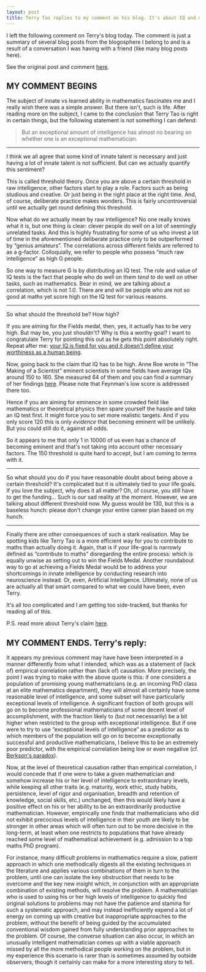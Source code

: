```yaml
---
layout: post
title: Terry Tao replies to my comment on his blog. It's about IQ and mathematical ability
---
```


I left the following comment on Terry's blog today. The comment is just a
summary of several blog posts from the blogosphere I belong to and is a result
of a conversation I was having with a friend (like many blog posts here).

See the original post and comment [here][post].

## MY COMMENT BEGINS

The subject of innate vs learned ability in mathematics fascinates me and I
really wish there was a simple answer. But there isn't, such is life. After
reading more on the subject, I came to the conclusion that Terry Tao is right
in certain things, but the following statement is not something I can defend:

> But an exceptional amount of intelligence has almost no bearing on whether
> one is an exceptional mathematician.

----

I think we all agree that some kind of innate talent is necessary and just
having a lot of innate talent is not sufficient. But can we actually quantify
this sentiment?

This is called threshold theory. Once you are above a certain threshold in raw
intelligence, other factors start to play a role. Factors such as being
studious and creative. Or just being in the right place at the right time. And,
of course, deliberate practice makes wonders. This is fairly uncontroversial
until we actually get round defining this threshold.

Now what do we actually mean by raw intelligence? No one really knows what it
is, but one thing is clear: clever people do well on a lot of seemingly
unrelated tasks. And this is highly frustrating for some of us who invest a lot
of time in the aforementioned deliberate practice only to be outperformed by
“genius amateurs”. The correlations across different fields are referred to as
a g-factor. Colloquially, we refer to people who possess “much raw
intelligence” as high G people.

So one way to measure G is by distributing an IQ test. The role and value of IQ
tests is the fact that people who do well on them *tend to* do well on other
tasks, such as mathematics. Bear in mind, we are talking about a correlation,
which is not *1.0*. There are and will be people who are not so good at maths
yet score high on the IQ test for various reasons.

----

So what should the threshold be? How high?

If you are aiming for the Fields medal, then, yes, it actually has to be very
high. But may be, you just shouldn't? Why is this a worthy goal? I want to
congratulate Terry for pointing this out as he gets this point absolutely
right. Repeat after me: [your IQ is fixed for you and it doesn't define your
worthiness as a human being][scott].

Now, going back to the claim that IQ has to be high. Anne Roe wrote in “The
Making of a Scientist” eminent scientists in some fields have average IQs
around 150 to 160. She measured 64 of them and you can find a summary of her
findings [here][IQ]. Please note that Feynman's low score is addressed there
too.

Hence if you are aiming for eminence in some crowded field like mathematics or
theoretical physics then spare yourself the hassle and take an IQ test first.
It might force you to set more realistic targets. And if you only score 120
this is only *evidence* that becoming eminent will be unlikely. But you could
still do it, against all odds.

So it appears to me that only 1 in 10000 of us even has a chance of becoming
eminent and that's not taking into account other necessary factors. The 150
threshold is quite hard to accept, but I am coming to terms with it.

-----

So what should you do if you have reasonable doubt about being above a certain
threshold? It's complicated but it is ultimately tied to your life goals. If
you love the subject, why does it all matter? Oh, of course, you still have to
get the funding… Such is our sad reality at the moment. However, we are talking
about different threshold now. My guess would be 130, but this is a baseless
hunch: please don't change your entire career plan based on my hunch.

-----

Finally there are other consequences of such a stark realisation. May be
spotting kids like Terry Tao is a more efficient way for you to contribute to
maths than actually doing it. Again, that is if your life-goal is narrowly
defined as “contribute to maths” disregarding the entire process: which is
equally unwise as setting out to win the Fields Medal. Another roundabout way
to go at achieving a Fields Medal would be to address your shortcomings in
innate intelligence by conducting research into neuroscience instead. Or, even,
Artificial Intelligence. Ultimately, none of us are actually all that smart
compared to what we could have been, even Terry.

It's all too complicated and I am getting too side-tracked, but thanks for
reading all of this.

P.S. read more about Terry's claim [here][LW].

## MY COMMENT ENDS. Terry's reply:

It appears my previous comment may have have been interpreted in a manner
differently from what I intended, which was as a statement of (lack of)
empirical correlation rather than (lack of) causation. More precisely, the
point I was trying to make with the above quote is this: if one considers a
population of promising young mathematicians (e.g. an incoming PhD class at an
elite mathematics department), they will almost all certainly have some
reasonable level of intelligence, and some subset will have particularly
exceptional levels of intelligence. A significant fraction of both groups will
go on to become professional mathematicians of some decent level of
accomplishment, with the fraction likely to (but not necessarily) be a bit
higher when restricted to the group with exceptional intelligence. But if one
were to try to use “exceptional levels of intelligence” as a predictor as to
which members of the population will go on to become exceptionally successful
and productive mathematicians, I believe this to be an extremely poor
predictor, with the empirical correlation being low or even negative (cf.
[Berkson's paradox][wiki]).

Now, at the level of theoretical causation rather than empirical correlation, I
would concede that if one were to take a given mathematician and somehow
increase his or her level of intelligence to extraordinary levels, while
keeping all other traits (e.g. maturity, work ethic, study habits, persistence,
level of rigor and organisation, breadth and retention of knowledge, social
skills, etc.) unchanged, then this would likely have a positive effect on his
or her ability to be an extraordinarily productive mathematician. However,
empirically one finds that mathematicians who did not exhibit precocious levels
of intelligence in their youth are likely to be stronger in other areas which
will often turn out to be more decisive in the long-term, at least when one
restricts to populations that have already reached some level of mathematical
achievement (e.g. admission to a top maths PhD program).

For instance, many difficult problems in mathematics require a slow, patient
approach in which one methodically digests all the existing techniques in the
literature and applies various combinations of them in turn to the problem,
until one can isolate the key obstruction that needs to be overcome and the key
new insight which, in conjunction with an appropriate combination of existing
methods, will resolve the problem. A mathematician who is used to using his or
her high levels of intelligence to quickly find original solutions to problems
may not have the patience and stamina for such a systematic approach, and may
instead inefficiently expend a lot of energy on coming up with creative but
inappropriate approaches to the problem, without the benefit of being guided by
the accumulated conventional wisdom gained from fully understanding prior
approaches to the problem. Of course, the converse situation can also occur, in
which an unusually intelligent mathematician comes up with a viable approach
missed by all the more methodical people working on the problem, but in my
experience this scenario is rarer than is sometimes assumed by outside
observers, though it certainly can make for a more interesting story to tell.

[post]: https://terrytao.wordpress.com/career-advice/does-one-have-to-be-a-genius-to-do-maths/
[IQ]: http://infoproc.blogspot.co.uk/2008/07/annals-of-psychometry-iqs-of-eminent.html
[LW]: http://lesswrong.com/lw/lq3/innate_mathematical_ability/
[scott]: http://slatestarcodex.com/2015/01/31/the-parable-of-the-talents/
[wiki]: https://en.wikipedia.org/wiki/Berkson%27s_paradox
